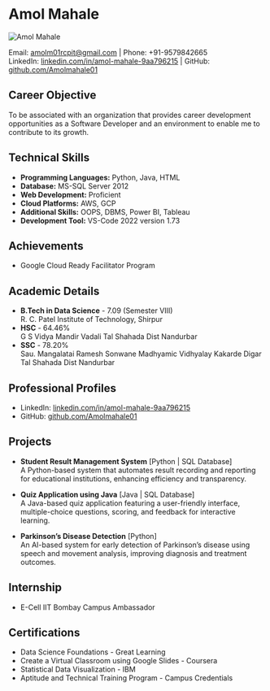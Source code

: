 # Amol Mahale

![Amol Mahale]()  

Email: [amolm01rcpit@gmail.com](mailto:amolm01rcpit@gmail.com) | Phone: +91-9579842665  
LinkedIn: [linkedin.com/in/amol-mahale-9aa796215](https://www.linkedin.com/in/amol-mahale-9aa796215) | GitHub: [github.com/Amolmahale01](https://github.com/Amolmahale01)

## Career Objective
To be associated with an organization that provides career development opportunities as a Software Developer and an environment to enable me to contribute to its growth.

## Technical Skills
- **Programming Languages:** Python, Java, HTML
- **Database:** MS-SQL Server 2012
- **Web Development:** Proficient
- **Cloud Platforms:** AWS, GCP
- **Additional Skills:** OOPS, DBMS, Power BI, Tableau
- **Development Tool:** VS-Code 2022 version 1.73

## Achievements
- Google Cloud Ready Facilitator Program

## Academic Details
- **B.Tech in Data Science** - 7.09 (Semester VIII)  
  R. C. Patel Institute of Technology, Shirpur
- **HSC** - 64.46%  
  G S Vidya Mandir Vadali Tal Shahada Dist Nandurbar
- **SSC** - 78.20%  
  Sau. Mangalatai Ramesh Sonwane Madhyamic Vidhyalay Kakarde Digar Tal Shahada Dist Nandurbar

## Professional Profiles
- LinkedIn: [linkedin.com/in/amol-mahale-9aa796215](https://www.linkedin.com/in/amol-mahale-9aa796215)
- GitHub: [github.com/Amolmahale01](https://github.com/Amolmahale01)

## Projects
- **Student Result Management System** [Python | SQL Database]  
  A Python-based system that automates result recording and reporting for educational institutions, enhancing efficiency and transparency.
  
- **Quiz Application using Java** [Java | SQL Database]  
  A Java-based quiz application featuring a user-friendly interface, multiple-choice questions, scoring, and feedback for interactive learning.
  
- **Parkinson’s Disease Detection** [Python]  
  An AI-based system for early detection of Parkinson’s disease using speech and movement analysis, improving diagnosis and treatment outcomes.

## Internship
- E-Cell IIT Bombay Campus Ambassador

## Certifications
- Data Science Foundations - Great Learning
- Create a Virtual Classroom using Google Slides - Coursera
- Statistical Data Visualization - IBM
- Aptitude and Technical Training Program - Campus Credentials
